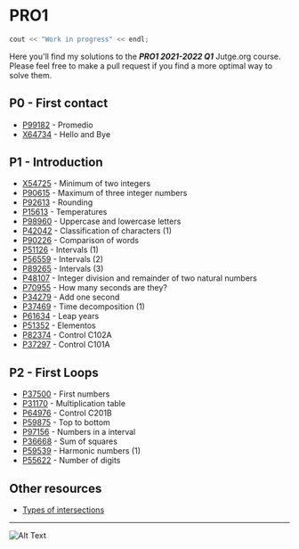 # PRO1

```c++
cout << "Work in progress" << endl;
```
Here you'll find my solutions to the **_PRO1 2021-2022 Q1_** Jutge.org course. Please feel free to make a pull request if you find a more optimal way to solve them.
## P0 - First contact
- [P99182](https://github.com/arnxxau/PRO1/blob/master/P0%20-%20First%20contact/P99182.cpp) - Promedio
- [X64734](https://github.com/arnxxau/PRO1/blob/master/P0%20-%20First%20contact/X64734.cpp) - Hello and Bye

## P1 - Introduction
- [X54725](https://github.com/arnxxau/PRO1/blob/master/P1%20-%20Introduction/X54725.cpp) - Minimum of two integers
- [P90615](https://github.com/arnxxau/PRO1/blob/master/P1%20-%20Introduction/P90615.cpp) - Maximum of three integer numbers
- [P92613](https://github.com/arnxxau/PRO1/blob/master/P1%20-%20Introduction/P92613.cpp) - Rounding
- [P15613](https://github.com/arnxxau/PRO1/blob/master/P1%20-%20Introduction/P15613v2.cpp) - Temperatures
- [P98960](https://github.com/arnxxau/PRO1/blob/master/P1%20-%20Introduction/P98960.cpp) -  Uppercase and lowercase letters
- [P42042](https://github.com/arnxxau/PRO1/blob/master/P1%20-%20Introduction/P42042v2.cpp) -  Classification of characters (1)
- [P90226](https://github.com/arnxxau/PRO1/blob/master/P1%20-%20Introduction/P90226.cpp) - Comparison of words
- [P51126](https://github.com/arnxxau/PRO1/blob/master/P1%20-%20Introduction/P51126v2.cpp) -  Intervals (1)
- [P56559](https://github.com/arnxxau/PRO1/blob/master/P1%20-%20Introduction/P56559.cpp) -  Intervals (2)
- [P89265](https://github.com/arnxxau/PRO1/blob/master/P1%20-%20Introduction/P89265.cpp) -  Intervals (3)
- [P48107](https://github.com/arnxxau/PRO1/blob/master/P1%20-%20Introduction/P48107.cpp) -  Integer division and remainder of two natural numbers
- [P70955](https://github.com/arnxxau/PRO1/blob/master/P1%20-%20Introduction/P70955.cpp) -  How many seconds are they?
- [P34279](https://github.com/arnxxau/PRO1/blob/master/P1%20-%20Introduction/P34279v2.cpp) -  Add one second
- [P37469](https://github.com/arnxxau/PRO1/blob/master/P1%20-%20Introduction/P37469.cpp) -  Time decomposition (1)
- [P61634](https://github.com/arnxxau/PRO1/blob/master/P1%20-%20Introduction/P61634.cpp) -  Leap years
- [P51352](https://github.com/arnxxau/PRO1/blob/master/P1%20-%20Introduction/P51352.cpp) -  Elementos
- [P82374](https://github.com/arnxxau/PRO1/blob/master/P1%20-%20Introduction/P82374.cpp) - Control C102A
- [P37297](https://github.com/arnxxau/PRO1/blob/master/P1%20-%20Introduction/P37297v2.cpp) -  Control C101A

## P2 - First Loops
- [P37500](https://github.com/arnxxau/PRO1/blob/master/P2%20-%20First%20Loops/P37500.cpp) - First numbers
- [P31170](https://github.com/arnxxau/PRO1/blob/master/P2%20-%20First%20Loops/P31170.cpp) - Multiplication table
- [P64976](https://github.com/arnxxau/PRO1/blob/master/P2%20-%20First%20Loops/P64976.cpp) - Control C201B
- [P59875](https://github.com/arnxxau/PRO1/blob/master/P2%20-%20First%20Loops/P59875.cpp) - Top to bottom
- [P97156](https://github.com/arnxxau/PRO1/blob/master/P2%20-%20First%20Loops/P97156.cpp) - Numbers in a interval
- [P36668](https://github.com/arnxxau/PRO1/blob/master/P2%20-%20First%20Loops/P36668.cpp) - Sum of squares
- [P59539](https://github.com/arnxxau/PRO1/blob/master/P2%20-%20First%20Loops/P59539.cpp) - Harmonic numbers (1)
- [P55622](https://github.com/arnxxau/PRO1/blob/master/P2%20-%20First%20Loops/P55622.cpp) - Number of digits

## Other resources
- [Types of intersections](https://github.com/arnxxau/PRO1/blob/master/P1%20-%20Introduction/types_of_intersections.pdf)
---

![Alt Text](https://64.media.tumblr.com/b7e9111da88f6bb75ac5e57d7b07e080/tumblr_pbidbwbqcR1s5wiico1_500.gifv)  